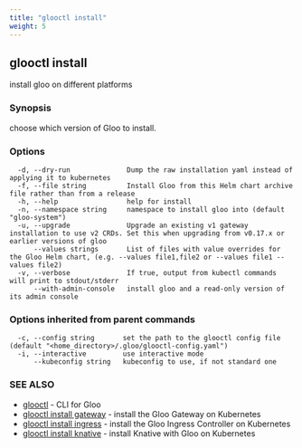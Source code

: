 ```yaml
---
title: "glooctl install"
weight: 5
---
```

## glooctl install

install gloo on different platforms

### Synopsis

choose which version of Gloo to install.

### Options

```
  -d, --dry-run              Dump the raw installation yaml instead of applying it to kubernetes
  -f, --file string          Install Gloo from this Helm chart archive file rather than from a release
  -h, --help                 help for install
  -n, --namespace string     namespace to install gloo into (default "gloo-system")
  -u, --upgrade              Upgrade an existing v1 gateway installation to use v2 CRDs. Set this when upgrading from v0.17.x or earlier versions of gloo
      --values strings       List of files with value overrides for the Gloo Helm chart, (e.g. --values file1,file2 or --values file1 --values file2)
  -v, --verbose              If true, output from kubectl commands will print to stdout/stderr
      --with-admin-console   install gloo and a read-only version of its admin console
```

### Options inherited from parent commands

```
  -c, --config string       set the path to the glooctl config file (default "<home_directory>/.gloo/glooctl-config.yaml")
  -i, --interactive         use interactive mode
      --kubeconfig string   kubeconfig to use, if not standard one
```

### SEE ALSO

* [glooctl](../glooctl)	 - CLI for Gloo
* [glooctl install gateway](../glooctl_install_gateway)	 - install the Gloo Gateway on Kubernetes
* [glooctl install ingress](../glooctl_install_ingress)	 - install the Gloo Ingress Controller on Kubernetes
* [glooctl install knative](../glooctl_install_knative)	 - install Knative with Gloo on Kubernetes

